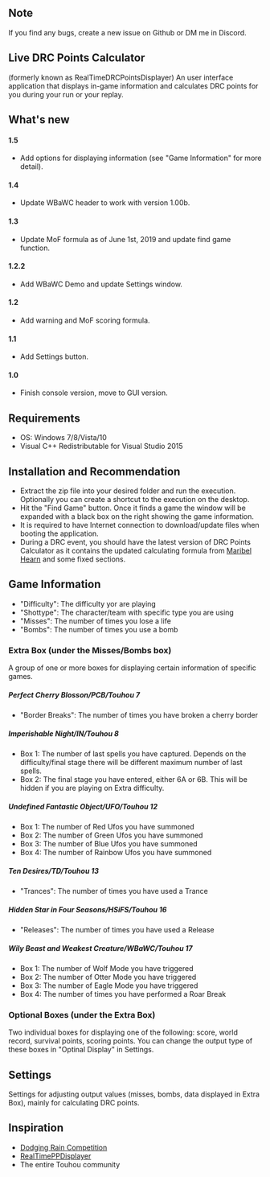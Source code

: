 ## Note
If you find any bugs, create a new issue on Github or DM me in Discord.

## Live DRC Points Calculator
(formerly known as RealTimeDRCPointsDisplayer)
An user interface application that displays in-game information and calculates DRC points for you during your run or your replay.

## What's new
#### 1.5
- Add options for displaying information (see "Game Information" for more detail).

#### 1.4
- Update WBaWC header to work with version 1.00b.

#### 1.3
- Update MoF formula as of June 1st, 2019 and update find game function.

#### 1.2.2
- Add WBaWC Demo and update Settings window.

#### 1.2
- Add warning and MoF scoring formula.

#### 1.1
- Add Settings button.

#### 1.0
- Finish console version, move to GUI version.

## Requirements
- OS: Windows 7/8/Vista/10
- Visual C++ Redistributable for Visual Studio 2015

## Installation and Recommendation
- Extract the zip file into your desired folder and run the execution. Optionally you can create a shortcut to the execution on the desktop.
- Hit the "Find Game" button. Once it finds a game the window will be expanded with a black box on the right showing the game information.
- It is required to have Internet connection to download/update files when booting the application.
- During a DRC event, you should have the latest version of DRC Points Calculator as it contains the updated calculating formula from [Maribel Hearn](https://github.com/MaribelHearn/) and some fixed sections.

## Game Information
- "Difficulty": The difficulty yor are playing
- "Shottype": The character/team with specific type you are using
- "Misses": The number of times you lose a life
- "Bombs": The number of times you use a bomb

### Extra Box (under the Misses/Bombs box)
A group of one or more boxes for displaying certain information of specific games.

##### Perfect Cherry Blosson/PCB/Touhou 7
- "Border Breaks": The number of times you have broken a cherry border

##### Imperishable Night/IN/Touhou 8
- Box 1: The number of last spells you have captured. Depends on the difficulty/final stage there will be different maximum number of last spells.
- Box 2: The final stage you have entered, either 6A or 6B. This will be hidden if you are playing on Extra difficulty.

##### Undefined Fantastic Object/UFO/Touhou 12
- Box 1: The number of Red Ufos you have summoned
- Box 2: The number of Green Ufos you have summoned
- Box 3: The number of Blue Ufos you have summoned
- Box 4: The number of Rainbow Ufos you have summoned

##### Ten Desires/TD/Touhou 13
- "Trances": The number of times you have used a Trance

##### Hidden Star in Four Seasons/HSiFS/Touhou 16
- "Releases": The number of times you have used a Release

##### Wily Beast and Weakest Creature/WBaWC/Touhou 17
- Box 1: The number of Wolf Mode you have triggered
- Box 2: The number of Otter Mode you have triggered
- Box 3: The number of Eagle Mode you have triggered
- Box 4: The number of times you have performed a Roar Break

### Optional Boxes (under the Extra Box)
Two individual boxes for displaying one of the following: score, world record, survival points, scoring points. You can change the output type of these boxes in "Optinal Display" in Settings.

## Settings
Settings for adjusting output values (misses, bombs, data displayed in Extra Box), mainly for calculating DRC points.

## Inspiration
- [Dodging Rain Competition](https://maribelhearn.github.io/drc)
- [RealTimePPDisplayer](https://github.com/OsuSync/RealTimePPDisplayer)
- The entire Touhou community
